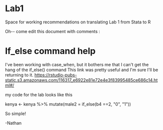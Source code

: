 # Lab1
Space for working recommendations on translating Lab 1 from Stata to R

Oh-- come edit this document with comments :

# If_else command help
I've been working with case_when, but it bothers me that I can't get the hang of the if_else() command
This link was pretty useful and I'm sure I'll be returning to it.
https://rstudio-pubs-static.s3.amazonaws.com/116317_e6922e81e72e4e3f83995485ce686c14.html#/

my code for the lab looks like this

kenya <- kenya %>%
  mutate(male2 = if_else(b4 ==2, "0", "1"))
  
 So simple!

-Nathan 



